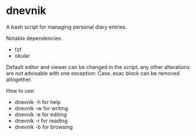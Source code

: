 # dnevnik

A bash script for managing personal diary entries.

Notable dependencies:

- fzf
- okular

Default editor and viewer can be changed in the script, any other alterations are not advisable with one exception: Case..esac block can be removed altogether.

How to use:

- dnevnik -h        for help
- dnevnik -w        for writing
- dnevnik -e        for editing
- dnevnik -r        for reading
- dnevnik -b        for browsing
